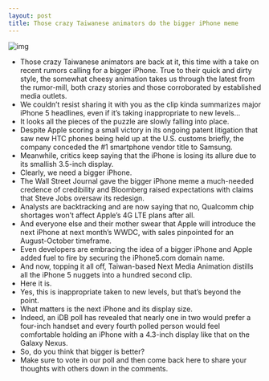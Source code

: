 ```yaml
---
layout: post
title: Those crazy Taiwanese animators do the bigger iPhone meme
---
```

![img](http://media.idownloadblog.com/wp-content/uploads/2012/05/NMA-does-bigger-iPhone-meme.jpg)
* Those crazy Taiwanese animators are back at it, this time with a take on recent rumors calling for a bigger iPhone. True to their quick and dirty style, the somewhat cheesy animation takes us through the latest from the rumor-mill, both crazy stories and those corroborated by established media outlets.
* We couldn’t resist sharing it with you as the clip kinda summarizes major iPhone 5 headlines, even if it’s taking inappropriate to new levels…
* It looks all the pieces of the puzzle are slowly falling into place.
* Despite Apple scoring a small victory in its ongoing patent litigation that saw new HTC phones being held up at the U.S. customs briefly, the company conceded the #1 smartphone vendor title to Samsung.
* Meanwhile, critics keep saying that the iPhone is losing its allure due to its smallish 3.5-inch display.
* Clearly, we need a bigger iPhone.
* The Wall Street Journal gave the bigger iPhone meme a much-needed credence of credibility and Bloomberg raised expectations with claims that Steve Jobs oversaw its redesign.
* Analysts are backtracking and are now saying that no, Qualcomm chip shortages won’t affect Apple’s 4G LTE plans after all.
* And everyone else and their mother swear that Apple will introduce the next iPhone at next month’s WWDC, with sales pinpointed for an August-October timeframe.
* Even developers are embracing the idea of a bigger iPhone and Apple added fuel to fire by securing the iPhone5.com domain name.
* And now, topping it all off, Taiwan-based Next Media Animation distills all the iPhone 5 nuggets into a hundred second clip.
* Here it is.
* Yes, this is inappropriate taken to new levels, but that’s beyond the point.
* What matters is the next iPhone and its display size.
* Indeed, an iDB poll has revealed that nearly one in two would prefer a four-inch handset and every fourth polled person would feel comfortable holding an iPhone with a 4.3-inch display like that on the Galaxy Nexus.
* So, do you think that bigger is better?
* Make sure to vote in our poll and then come back here to share your thoughts with others down in the comments.

